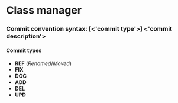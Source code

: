 # Class manager

### Commit convention syntax: [<'commit type'>] <'commit description'>

#### Commit types

- **REF** (_Renamed_/_Moved_)
- **FIX**
- **DOC**
- **ADD**
- **DEL**
- **UPD**
